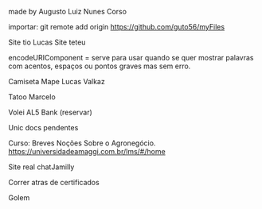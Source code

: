 made by Augusto Luiz Nunes Corso

importar:
git remote add origin https://github.com/guto56/myFiles

Site tio Lucas
Site teteu

encodeURIComponent = serve para usar quando se quer mostrar palavras com acentos, espaços ou pontos graves mas sem erro.

Camiseta Mape Lucas Valkaz

Tatoo Marcelo

Volei AL5 Bank (reservar)

Unic docs pendentes

Curso: Breves Noções Sobre o Agronegócio.
https://universidadeamaggi.com.br/lms/#/home

Site real chatJamilly

Correr atras de certificados

Golem